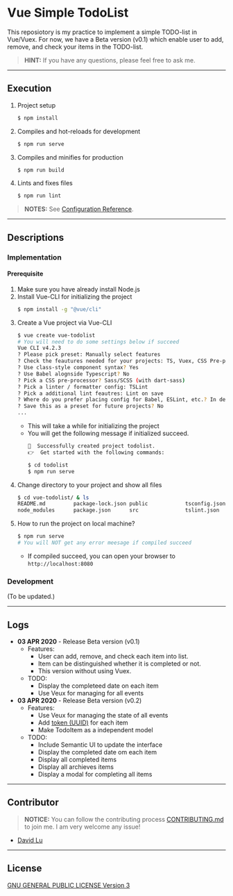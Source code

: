 # Vue Simple TodoList

This reposiotory is my practice to implement a simple TODO-list in Vue/Vuex. For now, we have a Beta version (v0.1) which enable user to add, remove, and check your items in the TODO-list.

> **HINT:** If you have any questions, please feel free to ask me.

---
## Execution

1. Project setup
    ```bash
    $ npm install
    ```
2. Compiles and hot-reloads for development
    ```bash
    $ npm run serve
    ```
3. Compiles and minifies for production
    ```bash
    $ npm run build
    ```
4. Lints and fixes files
    ```bash
    $ npm run lint
    ```

> **NOTES:** See [Configuration Reference](https://cli.vuejs.org/config/).

---
## Descriptions

### Implementation

#### Prerequisite

1. Make sure you have already install Node.js
2. Install Vue-CLI for initializing the project
    ```bash
    $ npm install -g "@vue/cli"
    ```
3. Create a Vue project via Vue-CLI
    ```bash
    $ vue create vue-todolist
    # You will need to do some settings below if succeed
    Vue CLI v4.2.3
    ? Please pick preset: Manually select features
    ? Check the feautures needed for your projects: TS, Vuex, CSS Pre-processors, Linter
    ? Use class-style component syntax? Yes
    ? Use Babel alognside Typescript? No
    ? Pick a CSS pre-processor? Sass/SCSS (with dart-sass)
    ? Pick a linter / formatter config: TSLint
    ? Pick a additional lint feautres: Lint on save
    ? Where do you prefer placing config for Babel, ESLint, etc.? In dedicated config files
    ? Save this as a preset for future projects? No
    ...
    ```
    * This will take a while for initializing the project
    * You will get the following message if initialized succeed.
        ```bash
        🎉  Successfully created project todolist.
        👉  Get started with the following commands:

        $ cd todolist
        $ npm run serve

        ```
4. Change directory to your project and show all files
    ```bash
    $ cd vue-todolist/ & ls
    README.md         package-lock.json public            tsconfig.json
    node_modules      package.json      src               tslint.json
    ```
5. How to run the project on local machine?
    ```bash
    $ npm run serve
    # You will NOT get any error meesage if compiled succeed
    ```
    * If compiled succeed, you can open your browser to `http://localhost:8080`

### Development 

(To be updated.)

---
## Logs

* **03 APR 2020** - Release Beta version (v0.1)
    * Features:
        * User can add, remove, and check each item into list.
        * Item can be distinguished whether it is completed or not.
        * This version without using Vuex.
    * TODO:
        * Display the completeed date on each item
        * Use Veux for managing for all events
* **03 APR 2020** - Release Beta version (v0.2)
    * Features:
        * Use Veux for managing the state of all events
        * Add [token (UUID)](https://gist.github.com/tschuegge/903b4688a70c2ea34a6270fcc7baac48) for each item
        * Make TodoItem as a independent model
    * TODO:
        * Include Semantic UI to update the interface
        * Display the completed date om each item
        * Display all completed items
        * Display all archieves items
        * Display a modal for completing all items

---
## Contributor

> **NOTICE:** You can follow the contributing process [CONTRIBUTING.md](CONTRIBUTING.md) to join me. I am very welcome any issue!

* [David Lu](https://github.com/yungshenglu)

---
## License

[GNU GENERAL PUBLIC LICENSE Version 3](LICENSE)
